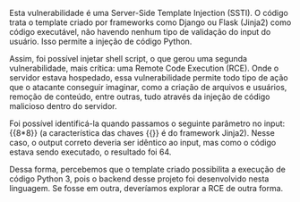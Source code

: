 
Esta vulnerabilidade é uma Server-Side Template Injection (SSTI). O código trata o template criado por frameworks como Django ou Flask (Jinja2) como código executável, não havendo nenhum tipo de validação do input do usuário. Isso permite a injeção de código Python.

Assim, foi possível injetar shell script, o que gerou uma segunda vulnerabilidade, mais crítica: uma Remote Code Execution (RCE). Onde o servidor estava hospedado, essa vulnerabilidade permite todo tipo de ação que o atacante conseguir imaginar, como a criação de arquivos e usuários, remoção de conteúdo, entre outras, tudo através da injeção de código malicioso dentro do servidor.

Foi possível identificá-la quando passamos o seguinte parâmetro no input: {{8*8}} (a característica das chaves {{}} é do framework Jinja2). Nesse caso, o output correto deveria ser idêntico ao input, mas como o código estava sendo executado, o resultado foi 64.

Dessa forma, percebemos que o template criado possibilita a execução de código Python 3, pois o backend desse projeto foi desenvolvido nesta linguagem. Se fosse em outra, deveríamos explorar a RCE de outra forma.
